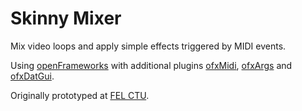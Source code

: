 # Skinny Mixer

Mix video loops and apply simple effects triggered by MIDI events.

Using [openFrameworks](https://openframeworks.cc) with additional plugins [ofxMidi](https://github.com/danomatika/ofxMidi), [ofxArgs](https://github.com/outsidecontext/ofxArgs) and [ofxDatGui](https://braitsch.github.io/ofxDatGui/index.html).

Originally prototyped at [FEL CTU](https://www.fel.cvut.cz/en).
